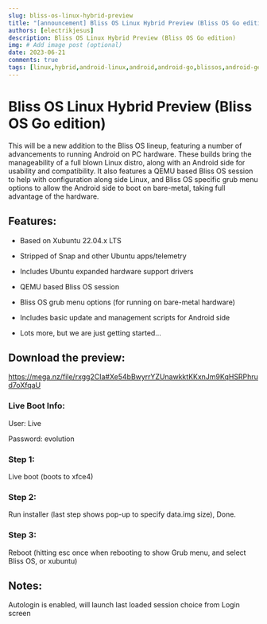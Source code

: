 ```yaml
---
slug: bliss-os-linux-hybrid-preview
title: "[announcement] Bliss OS Linux Hybrid Preview (Bliss OS Go edition)"
authors: [electrikjesus]
description: Bliss OS Linux Hybrid Preview (Bliss OS Go edition)
img: # Add image post (optional)
date: 2023-06-21
comments: true
tags: [linux,hybrid,android-linux,android,android-go,blissos,android-generic,bliss-x86]
---
```


# Bliss OS Linux Hybrid Preview (Bliss OS Go edition)

This will be a new addition to the Bliss OS lineup, featuring a number of advancements to running Android on PC hardware. These builds bring the manageability of a full blown Linux distro, along with an Android side for usability and compatibility. It also features a QEMU based Bliss OS session to help with configuration along side Linux, and Bliss OS specific grub menu options to allow the Android side to boot on bare-metal, taking full advantage of the hardware. 


## Features:

- Based on Xubuntu 22.04.x LTS

- Stripped of Snap and other Ubuntu apps/telemetry

- Includes Ubuntu expanded hardware support drivers

- QEMU based Bliss OS session

- Bliss OS grub menu options (for running on bare-metal hardware)

- Includes basic update and management scripts for Android side

- Lots more, but we are just getting started…


## Download the preview:

https://mega.nz/file/rxgg2CIa#Xe54bBwyrrYZUnawkktKKxnJm9KqHSRPhrud7oXfqaU 


### Live Boot Info:

User: Live

Password: evolution


### Step 1:

Live boot (boots to xfce4)


### Step 2:

Run installer (last step shows pop-up to specify data.img size), Done.


### Step 3:

Reboot (hitting esc once when rebooting to show Grub menu, and select Bliss OS, or xubuntu)


## Notes:

Autologin is enabled, will launch last loaded session choice from Login screen
